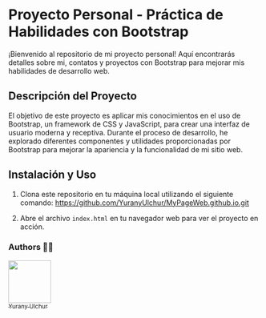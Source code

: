 # Proyecto Personal - Práctica de Habilidades con Bootstrap

¡Bienvenido al repositorio de mi proyecto personal! Aquí encontrarás detalles sobre mi, contatos y proyectos
con Bootstrap para mejorar mis habilidades de desarrollo web.

## Descripción del Proyecto

El objetivo de este proyecto es aplicar mis conocimientos en el uso de Bootstrap, un framework de CSS y JavaScript, para crear una interfaz de usuario moderna y receptiva. Durante el proceso de desarrollo, he explorado diferentes componentes y utilidades proporcionadas por Bootstrap para mejorar la apariencia y la funcionalidad de mi sitio web.


## Instalación y Uso

1. Clona este repositorio en tu máquina local utilizando el siguiente comando:
	https://github.com/YuranyUlchur/MyPageWeb.github.io.git

2. Abre el archivo `index.html` en tu navegador web para ver el proyecto en acción.


### Authors ✍🏻
 [<img src="https://avatars.githubusercontent.com/u/111533983?v=4" width=85><br><sub>  Yurany Ulchur  </sub>](https://github.com/YuranyUlchur)

